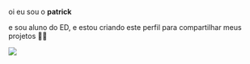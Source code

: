 oi eu sou o **patrick**

e sou aluno do ED, e estou criando este perfil para compartilhar meus projetos 🥇👘

![](https://media1.tenor.com/m/StVkxAZqKsgAAAAC/palm-strike-karate.gif)
